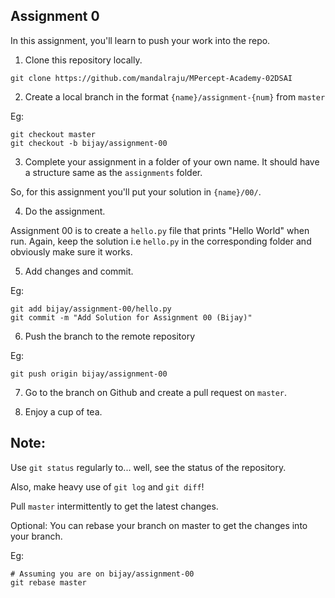 ## Assignment 0

In this assignment, you'll learn to push your work into the repo.

1. Clone this repository locally. 

```
git clone https://github.com/mandalraju/MPercept-Academy-02DSAI
```

2. Create a local branch in the format `{name}/assignment-{num}` from `master`

Eg:

```
git checkout master
git checkout -b bijay/assignment-00 
```

3. Complete your assignment in a folder of your own name. 
It should have a structure same as the `assignments` folder.

So, for this assignment you'll put your solution in `{name}/00/`.

4. Do the assignment.

Assignment 00 is to create a `hello.py` file that prints "Hello World" when run. 
Again, keep the solution i.e `hello.py` in the corresponding folder and obviously
make sure it works. 

5. Add changes and commit.

Eg:

```
git add bijay/assignment-00/hello.py
git commit -m "Add Solution for Assignment 00 (Bijay)"
```

6. Push the branch to the remote repository

Eg:

```
git push origin bijay/assignment-00
```

7. Go to the branch on Github and create a pull request on `master`.

8. Enjoy a cup of tea. 

## Note:

Use `git status` regularly to... well, see the status of the repository.

Also, make heavy use of `git log` and `git diff`!

Pull `master` intermittently to get the latest changes. 

Optional:
You can rebase your branch on master to get the changes into your branch. 

Eg:
```
# Assuming you are on bijay/assignment-00
git rebase master
```

